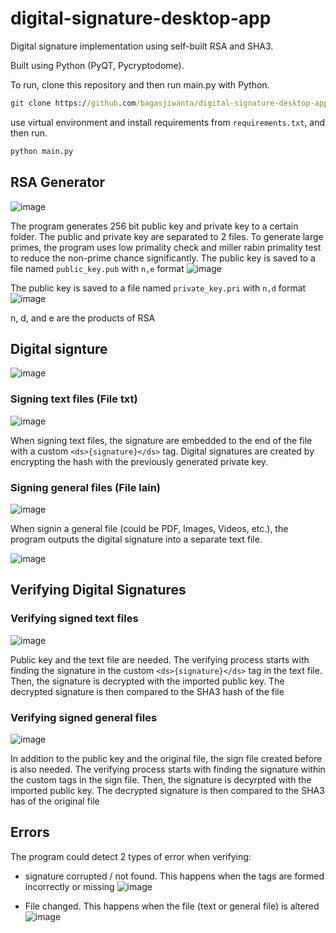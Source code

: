 # digital-signature-desktop-app

Digital signature implementation using self-built RSA and SHA3. 

Built using Python (PyQT, Pycryptodome).

To run, clone this repository and then run main.py with Python.

```cmd
git clone https://github.com/bagasjiwanta/digital-signature-desktop-app.git
```

use virtual environment and install requirements from `requirements.txt`, and then run.

```cmd
python main.py
```

## RSA Generator
![image](https://user-images.githubusercontent.com/68982753/234836547-3aeada30-bfc7-41b9-9469-4c3056de7bb6.png)

The program generates 256 bit public key and private key to a certain folder. The public and private key are separated to 2 files. 
To generate large primes, the program uses low primality check and miller rabin primality test to reduce the non-prime chance significantly.
The public key is saved to a file named `public_key.pub` with `n,e` format
![image](https://user-images.githubusercontent.com/68982753/234842801-6e09b50c-d17f-4fe2-b56a-cb73c104c87b.png)

The public key is saved to a file named `private_key.pri` with `n,d` format
![image](https://user-images.githubusercontent.com/68982753/234843175-a5d225b9-6fd4-4147-ad3a-4302c371efe7.png)

n, d, and e are the products of RSA

## Digital signture
![image](https://user-images.githubusercontent.com/68982753/234837177-fd158486-86f5-4654-8b44-8188205197ab.png)

### Signing text files (File txt)
![image](https://user-images.githubusercontent.com/68982753/234840051-8c48b53e-e990-4568-90ac-ceee374324f6.png)

When signing text files, the signature are embedded to the end of the file with a custom `<ds>{signature}</ds>` tag. 
Digital signatures are created by encrypting the hash with the previously generated private key. 

### Signing general files (File lain)
![image](https://user-images.githubusercontent.com/68982753/234840082-b72c6cf7-25ef-45ff-9aee-64add962369b.png)

When signin a general file (could be PDF, Images, Videos, etc.), the program outputs the digital signature into a separate text file.

![image](https://user-images.githubusercontent.com/68982753/234840014-d0ce120c-6a08-4ff1-b78b-8391fe07672a.png)

## Verifying Digital Signatures

### Verifying signed text files
![image](https://user-images.githubusercontent.com/68982753/234840924-eca533fe-463d-417c-8400-c4b08d7abfad.png)

Public key and the text file are needed. 
The verifying process starts with finding the signature in the custom `<ds>{signature}</ds>` tag in the text file.
Then, the signature is decrypted with the imported public key. 
The decrypted signature is then compared to the SHA3 hash of the file

### Verifying signed general files
![image](https://user-images.githubusercontent.com/68982753/234841523-b59bf903-b34d-45f1-b9a1-4e07c7d66c6a.png)

In addition to the public key and the original file, the sign file created before is also needed. 
The verifying process starts with finding the signature within the custom tags in the sign file. 
Then, the signature is decyrpted with the imported public key.
The decrypted signature is then compared to the SHA3 has of the original file

## Errors
The program could detect 2 types of error when verifying:

- signature corrupted / not found. This happens when the tags are formed incorrectly or missing
![image](https://user-images.githubusercontent.com/68982753/234843564-1ad2ab41-49db-47ca-87a3-cd7f8aa754e2.png)

- File changed. This happens when the file (text or general file) is altered
![image](https://user-images.githubusercontent.com/68982753/234843586-73e9c028-0804-4e54-a309-9cf0c56f1315.png)

